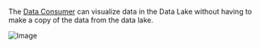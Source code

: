 The [Data Consumer](Actor-Data-Consumer) can visualize data in the Data Lake without
having to make a copy of the data from the data lake.

![Image](./UseCases/Consume-Data/Scenario-Visualize-Data.png)
